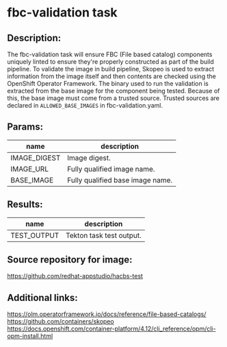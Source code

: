 # fbc-validation task

## Description:
The fbc-validation task will ensure FBC (File based catalog) components uniquely linted to ensure they're properly
constructed as part of the build pipeline. To validate the image in build pipeline, Skopeo is used to extract
information from the image itself and then contents are checked using the OpenShift Operator Framework.  The binary
used to run the validation is extracted from the base image for the component being tested.  Because of this, the
base image must come from a trusted source.  Trusted sources are declared in `ALLOWED_BASE_IMAGES` in fbc-validation.yaml.

## Params:

| name         | description                      |
|--------------|----------------------------------|
| IMAGE_DIGEST | Image digest.                    |
| IMAGE_URL    | Fully qualified image name.      |
| BASE_IMAGE   | Fully qualified base image name. |

## Results:

| name               | description               |
|--------------------|---------------------------|
| TEST_OUTPUT  | Tekton task test output.  |

## Source repository for image:
https://github.com/redhat-appstudio/hacbs-test

## Additional links:
https://olm.operatorframework.io/docs/reference/file-based-catalogs/
https://github.com/containers/skopeo
https://docs.openshift.com/container-platform/4.12/cli_reference/opm/cli-opm-install.html
